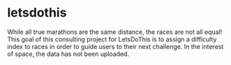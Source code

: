 # letsdothis
While all true marathons are the same distance, the races are not all equal! This goal of this consulting project for LetsDoThis is to assign a difficulty index to races in order to guide users to their next challenge. In the interest of space, the data has not been uploaded.